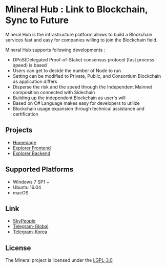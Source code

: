 # Mineral Hub : Link to Blockchain, Sync to Future

Mineral Hub is the infrastructure platform allows to build a Blockchain services fast and easy for companies willing to join the Blockchain field.


Mineral Hub supports following developments : 
* DPoS(Delegated Proof-of-Stake) consensus protocol (fast process speed) is based
* Users can get to decide the number of Node to run
* Setting can be modified to Private, Public, and Consortium Blockchain as application differs
* Disperse the risk and the speed through the Independent Mainnet composition connected with Sidechain 
* Building up the independent Blockchain as user's will 
* Based on C# Language makes easy for developers to utilize
* Blockchain usage expansion through technical assistance and certification


Projects
------
* [Homepage](https://github.com/mineralhub/mineral-homepage)
* [Explorer Frontend](https://github.com/mineral-project/mineral-frontend)
* [Explorer Backend](https://github.com/mineral-project/mineral-explorer)

Supported Platforms
------
* Windows 7 SP1 +
* Ubuntu 16.04
* macOS

Link
------
* [SkyPeople](http://skypeople.co.kr/)
* [Telegram-Global](https://t.me/MineralHubGLOBAL)
* [Telegram-Korea](https://t.me/MineralHubKOR)

License
------
The Mineral project is licensed under the [LGPL-3.0](LICENSE)
